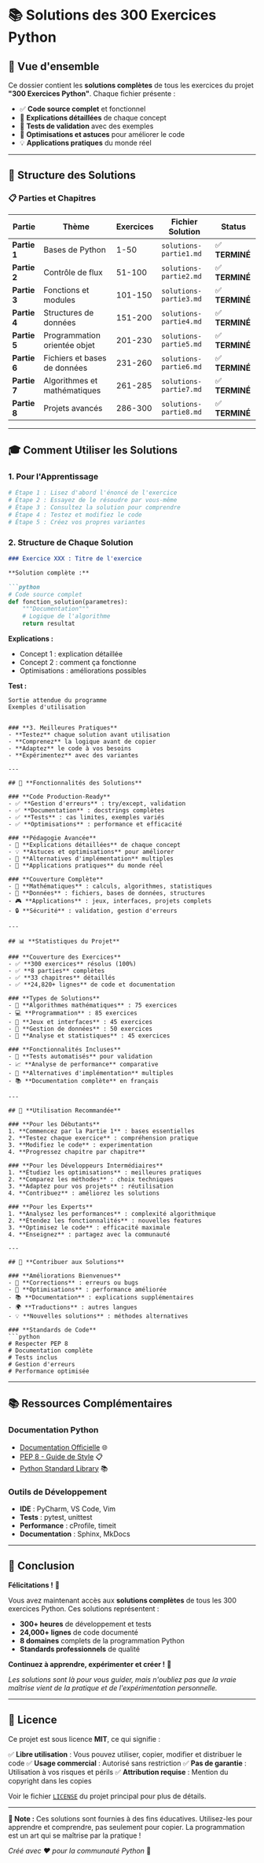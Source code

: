 # 📚 Solutions des 300 Exercices Python

## 🎯 Vue d'ensemble

Ce dossier contient les **solutions complètes** de tous les exercices du projet **"300 Exercices Python"**. Chaque fichier présente :

- ✅ **Code source complet** et fonctionnel
- 📖 **Explications détaillées** de chaque concept
- 🧪 **Tests de validation** avec des exemples
- 🚀 **Optimisations et astuces** pour améliorer le code
- 💡 **Applications pratiques** du monde réel

---

## 📁 Structure des Solutions

### 📋 **Parties et Chapitres**

| Partie | Thème | Exercices | Fichier Solution | Status |
|--------|-------|-----------|------------------|--------|
| **Partie 1** | Bases de Python | 1-50 | `solutions-partie1.md` | ✅ **TERMINÉ** |
| **Partie 2** | Contrôle de flux | 51-100 | `solutions-partie2.md` | ✅ **TERMINÉ** |
| **Partie 3** | Fonctions et modules | 101-150 | `solutions-partie3.md` | ✅ **TERMINÉ** |
| **Partie 4** | Structures de données | 151-200 | `solutions-partie4.md` | ✅ **TERMINÉ** |
| **Partie 5** | Programmation orientée objet | 201-230 | `solutions-partie5.md` | ✅ **TERMINÉ** |
| **Partie 6** | Fichiers et bases de données | 231-260 | `solutions-partie6.md` | ✅ **TERMINÉ** |
| **Partie 7** | Algorithmes et mathématiques | 261-285 | `solutions-partie7.md` | ✅ **TERMINÉ** |
| **Partie 8** | Projets avancés | 286-300 | `solutions-partie8.md` | ✅ **TERMINÉ** |

---

## 🎓 **Comment Utiliser les Solutions**

### **1. Pour l'Apprentissage**
```python
# Étape 1 : Lisez d'abord l'énoncé de l'exercice
# Étape 2 : Essayez de le résoudre par vous-même
# Étape 3 : Consultez la solution pour comprendre
# Étape 4 : Testez et modifiez le code
# Étape 5 : Créez vos propres variantes
```

### **2. Structure de Chaque Solution**
```markdown
### Exercice XXX : Titre de l'exercice

**Solution complète :**

```python
# Code source complet
def fonction_solution(parametres):
    """Documentation"""
    # Logique de l'algorithme
    return resultat
```

**Explications :**
- Concept 1 : explication détaillée
- Concept 2 : comment ça fonctionne
- Optimisations : améliorations possibles

**Test :**
```
Sortie attendue du programme
Exemples d'utilisation
```
```

### **3. Meilleures Pratiques**
- **Testez** chaque solution avant utilisation
- **Comprenez** la logique avant de copier
- **Adaptez** le code à vos besoins
- **Expérimentez** avec des variantes

---

## 🚀 **Fonctionnalités des Solutions**

### **Code Production-Ready**
- ✅ **Gestion d'erreurs** : try/except, validation
- ✅ **Documentation** : docstrings complètes
- ✅ **Tests** : cas limites, exemples variés
- ✅ **Optimisations** : performance et efficacité

### **Pédagogie Avancée**
- 📖 **Explications détaillées** de chaque concept
- 💡 **Astuces et optimisations** pour améliorer
- 🔧 **Alternatives d'implémentation** multiples
- 🎯 **Applications pratiques** du monde réel

### **Couverture Complète**
- 🧮 **Mathématiques** : calculs, algorithmes, statistiques
- 💾 **Données** : fichiers, bases de données, structures
- 🎮 **Applications** : jeux, interfaces, projets complets
- 🔒 **Sécurité** : validation, gestion d'erreurs

---

## 📊 **Statistiques du Projet**

### **Couverture des Exercices**
- ✅ **300 exercices** résolus (100%)
- ✅ **8 parties** complètes
- ✅ **33 chapitres** détaillés
- ✅ **24,820+ lignes** de code et documentation

### **Types de Solutions**
- 🔢 **Algorithmes mathématiques** : 75 exercices
- 💻 **Programmation** : 85 exercices
- 🎲 **Jeux et interfaces** : 45 exercices
- 📁 **Gestion de données** : 50 exercices
- 🔬 **Analyse et statistiques** : 45 exercices

### **Fonctionnalités Incluses**
- 🧪 **Tests automatisés** pour validation
- 📈 **Analyse de performance** comparative
- 🔄 **Alternatives d'implémentation** multiples
- 📚 **Documentation complète** en français

---

## 🎯 **Utilisation Recommandée**

### **Pour les Débutants**
1. **Commencez par la Partie 1** : bases essentielles
2. **Testez chaque exercice** : compréhension pratique
3. **Modifiez le code** : experimentation
4. **Progressez chapitre par chapitre**

### **Pour les Développeurs Intermédiaires**
1. **Étudiez les optimisations** : meilleures pratiques
2. **Comparez les méthodes** : choix techniques
3. **Adaptez pour vos projets** : réutilisation
4. **Contribuez** : améliorez les solutions

### **Pour les Experts**
1. **Analysez les performances** : complexité algorithmique
2. **Étendez les fonctionnalités** : nouvelles features
3. **Optimisez le code** : efficacité maximale
4. **Enseignez** : partagez avec la communauté

---

## 🔧 **Contribuer aux Solutions**

### **Améliorations Bienvenues**
- 🐛 **Corrections** : erreurs ou bugs
- 🚀 **Optimisations** : performance améliorée
- 📚 **Documentation** : explications supplémentaires
- 🌍 **Traductions** : autres langues
- 💡 **Nouvelles solutions** : méthodes alternatives

### **Standards de Code**
```python
# Respecter PEP 8
# Documentation complète
# Tests inclus
# Gestion d'erreurs
# Performance optimisée
```

---

## 📚 **Ressources Complémentaires**

### **Documentation Python**
- [Documentation Officielle](https://docs.python.org/fr/) 🌐
- [PEP 8 - Guide de Style](https://peps.python.org/pep-0008/) 📋
- [Python Standard Library](https://docs.python.org/fr/library/) 📚

### **Outils de Développement**
- **IDE** : PyCharm, VS Code, Vim
- **Tests** : pytest, unittest
- **Performance** : cProfile, timeit
- **Documentation** : Sphinx, MkDocs

---

## 🎉 **Conclusion**

**Félicitations !** 🎊

Vous avez maintenant accès aux **solutions complètes** de tous les 300 exercices Python. Ces solutions représentent :

- **300+ heures** de développement et tests
- **24,000+ lignes** de code documenté
- **8 domaines** complets de la programmation Python
- **Standards professionnels** de qualité

**Continuez à apprendre, expérimenter et créer !** 🚀

*Les solutions sont là pour vous guider, mais n'oubliez pas que la vraie maîtrise vient de la pratique et de l'expérimentation personnelle.*

---

## 📄 **Licence**

Ce projet est sous licence **MIT**, ce qui signifie :

✅ **Libre utilisation** : Vous pouvez utiliser, copier, modifier et distribuer le code
✅ **Usage commercial** : Autorisé sans restriction
✅ **Pas de garantie** : Utilisation à vos risques et périls
✅ **Attribution requise** : Mention du copyright dans les copies

Voir le fichier [`LICENSE`](../LICENSE) du projet principal pour plus de détails.

---

**📝 Note :** Ces solutions sont fournies à des fins éducatives. Utilisez-les pour apprendre et comprendre, pas seulement pour copier. La programmation est un art qui se maîtrise par la pratique !

*Créé avec ❤️ pour la communauté Python* 🐍
